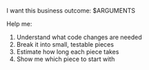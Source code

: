 I want this business outcome: $ARGUMENTS

Help me:
1. Understand what code changes are needed
2. Break it into small, testable pieces
3. Estimate how long each piece takes
4. Show me which piece to start with
